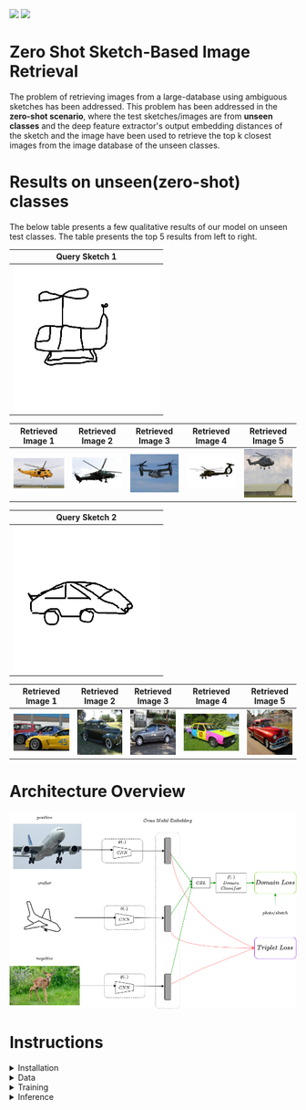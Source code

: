 <img src="https://img.shields.io/badge/python%20-%2314354C.svg?&style=for-the-badge&logo=python&logoColor=white"/> <img src="https://img.shields.io/badge/PyTorch%20-%23EE4C2C.svg?&style=for-the-badge&logo=PyTorch&logoColor=white" />

# Zero Shot Sketch-Based Image Retrieval

The problem of retrieving images from a large-database using ambiguous sketches has been addressed. This problem has been addressed in the **zero-shot scenario**, where the test sketches/images are from **unseen classes** and the deep feature extractor's output embedding distances of the sketch and the image have been used to retrieve the top k closest images from the image database of the unseen classes.

# Results on unseen(zero-shot) classes

The below table presents a few qualitative results of our model on unseen test classes. The table presents the top 5 results from left to right.
  
| Query Sketch 1  |
|:---------------:|
|![](docs/examples/1/n03512147_1442-5.png)|

| Retrieved Image 1 | Retrieved Image 2 | Retrieved Image 3 | Retrieved Image 4 | Retrieved Image 5 |
|:-----------------:|:-----------------:|:-----------------:|:-----------------:|:-----------------:|
|![](docs/examples/1/ext_620.jpg)|![](docs/examples/1/ext_479.jpg)|![](docs/examples/1/ext_441.jpg)|![](docs/examples/1/ext_437.jpg)|![](docs/examples/1/n03512147_44302.jpg)|

| Query Sketch 2  |
|:---------------:|
|![](docs/examples/2/n02958343_10092-1.png)|

| Retrieved Image 1 | Retrieved Image 2 | Retrieved Image 3 | Retrieved Image 4 | Retrieved Image 5 |
|:-----------------:|:-----------------:|:-----------------:|:-----------------:|:-----------------:|
|![](docs/examples/2/ext_201.jpg)|![](docs/examples/2/n02958343_13615.jpg)|![](docs/examples/2/n04166281_6690.jpg)|![](docs/examples/2/ext_389.jpg)|![](docs/examples/2/n04166281_241.jpg)|


# Architecture Overview

![](docs/zs-sbir-architecture.png)

# Instructions
<details>
<summary>
Installation
</summary>

Please execute the following command to install the required libraries:

```
pip install -r requirements.txt
```

</details>
<details>
<summary>
Data
</summary>

Please download and extract this file:

[The Sketchy dataset](http://transattr.cs.brown.edu/files/aligned_images.tar) - 1.8 GB

</details>
<details>

<summary>
Training
</summary>

</details>

<details>

<summary>
Inference
</summary>
</details>


